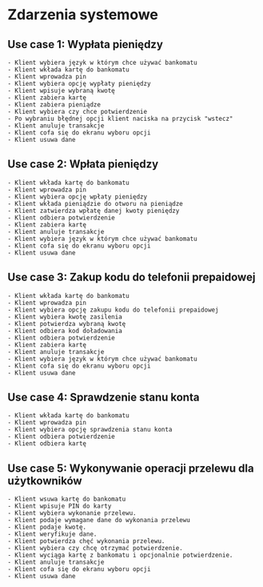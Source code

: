 Zdarzenia systemowe
===================

Use case 1: Wypłata pieniędzy
-----------------
    - Klient wybiera język w którym chce używać bankomatu
	- Klient wkłada kartę do bankomatu
	- Klient wprowadza pin
	- Klient wybiera opcję wypłaty pieniędzy
	- Klient wpisuje wybraną kwotę
	- Klient zabiera kartę
	- Klient zabiera pieniądze
	- Klient wybiera czy chce potwierdzenie
	- Po wybraniu błędnej opcji klient naciska na przycisk "wstecz"
	- Klient anuluje transakcje
    - Klient cofa się do ekranu wyboru opcji
    - Klient usuwa dane
  
Use case 2: Wpłata pieniędzy
-----------------
	- Klient wkłada kartę do bankomatu
	- Klient wprowadza pin
	- Klient wybiera opcję wpłaty pieniędzy
	- Klient wkłada pieniądzie do otworu na pieniądze
	- Klient zatwierdza wpłatę danej kwoty pieniędzy
	- Klient odbiera potwierdzenie
	- Klient zabiera kartę
    - Klient anuluje transakcje
    - Klient wybiera język w którym chce używać bankomatu
    - Klient cofa się do ekranu wyboru opcji
    - Klient usuwa dane
	
Use case 3: Zakup kodu do telefonii prepaidowej
-----------------
	- Klient wkłada kartę do bankomatu
	- Klient wprowadza pin
	- Klient wybiera opcję zakupu kodu do telefonii prepaidowej
	- Klient wybiera kwotę zasilenia
	- Klient potwierdza wybraną kwotę
    - Klient odbiera kod doładowania
	- Klient odbiera potwierdzenie
	- Klient zabiera kartę
    - Klient anuluje transakcje
    - Klient wybiera język w którym chce używać bankomatu
    - Klient cofa się do ekranu wyboru opcji
    - Klient usuwa dane

Use case 4: Sprawdzenie stanu konta
-----------------
	- Klient wkłada kartę do bankomatu
	- Klient wprowadza pin
	- Klient wybiera opcję sprawdzenia stanu konta
	- Klient odbiera potwierdzenie
	- Klient odbiera kartę
    
Use case 5: Wykonywanie operacji przelewu dla użytkowników
-----------------

    - Klient wsuwa kartę do bankomatu
    - Klient wpisuje PIN do karty
    - Klient wybiera wykonanie przelewu.
    - Klient podaje wymagane dane do wykonania przelewu 
    - Klient podaje kwotę.
    - Klient weryfikuje dane.
    - Klient potwierdza chęć wykonania przelewu.
    - Klient wybiera czy chcę otrzymać potwierdzenie.
    - Klient wyciąga kartę z bankomatu i opcjonalnie potwierdzenie.
    - Klient anuluje transakcje
    - Klient cofa się do ekranu wyboru opcji
    - Klient usuwa dane
